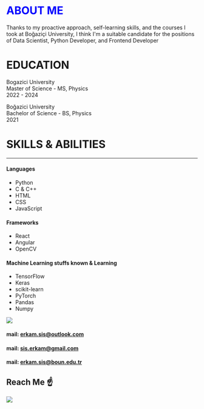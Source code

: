 <h1 align="left" style="color:blue;"> <b> ABOUT ME </b> </h1>

<p>Thanks to my proactive approach, self-learning skills, and the courses I took at Boğaziçi University, I think I'm a suitable candidate for the positions of Data Scientist, Python Developer, and Frontend Developer </p>


<h1 align="left" > <b> EDUCATION </b> </h1>

Bogazici University \
Master of Science - MS, Physics \
2022 - 2024

Boğazici University \
Bachelor of Science - BS, Physics \
2021

<h1 align="left" > <b> SKILLS & ABILITIES </b> </h1>

<hr> </hr>
  
#### Languages 
<ul>
  <li>Python</li>
  <li>C & C++</li>
  <li>HTML</li>
  <li>CSS</li>
  <li>JavaScript</li>
</ul>

#### Frameworks
<ul>
  <li>React</li>
  <li>Angular</li>
  <li>OpenCV</li>
</ul>

#### Machine Learning stuffs known & Learning

<ul>
  <li>TensorFlow</li>
  <li>Keras</li>
  <li>scikit-learn</li>
  <li>PyTorch</li>
  <li>Pandas</li>
  <li>Numpy</li>  
</ul>

<a href="https://www.linkedin.com/in/erkam-s-1410a9155/">
<img src="https://img.shields.io/badge/linkedin-%230077B5.svg?style=for-the-badge&logo=linkedin&logoColor=white"></a>

#### mail: erkam.sis@outlook.com
#### mail: sis.erkam@gmail.com
#### mail: erkam.sis@boun.edu.tr

## Reach Me ☝️


![](https://hit.yhype.me/github/profile?user_id=77543865)
